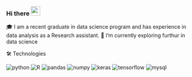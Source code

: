 ### Hi there  <img src="https://raw.githubusercontent.com/aemmadi/aemmadi/master/wave.gif" width="25" height="25" />

🎓 I am a recent graduate in data science program and has experience in data analysis as a Research assistant.
🔭 I’m currently exploring furthur in data science

🛠 Technologies

![python](https://img.shields.io/badge/Python-000000?style=for-the-badge&logo=Python&logoColor=White)
![R](https://img.shields.io/badge/R-000000?style=for-the-badge&logo=R&logoColor=white)
![pandas](https://img.shields.io/badge/Pandas-000000?style=for-the-badge&logo=Pandas&logoColor=white)
![numpy](https://img.shields.io/badge/numpy-000000?style=for-the-badge&logo=numpy&logoColor=white)
![keras](https://img.shields.io/badge/keras-000000?style=for-the-badge&logo=keras&logoColor=white)
![tensorflow](https://img.shields.io/badge/tensorflow-000000?style=for-the-badge&logo=tensorflow&logoColor=white)
![mysql](https://img.shields.io/badge/mysql-000000?style=for-the-badge&logo=mysql&logoColor=white)



